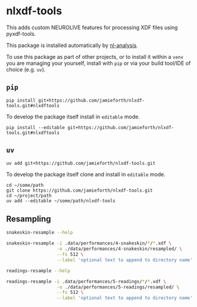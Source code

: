 # nlxdf-tools

This adds custom NEUROLIVE features for processing XDF files using
pyxdf-tools.

This package is installed automatically by
[nl-analysis](http://github.com/jamieforth/nl-analysis.git).

To use this package as part of other projects, or to install it within
a `venv` you are managing your yourself, install with `pip` or via
your build tool/IDE of choice (e.g. `uv`).

## `pip`

```
pip install git+https://github.com/jamieforth/nlxdf-tools.git#nlxdftools
```

To develop the package itself install in `editable` mode.

```
pip install --editable git+https://github.com/jamieforth/nlxdf-tools.git#nlxdftools
```

## `uv`

```
uv add git+https://github.com/jamieforth/nlxdf-tools.git
```

To develop the package itself clone and install in `editable` mode.

```
cd ~/some/path
git clone https://github.com/jamieforth/nlxdf-tools.git
cd ~/project/path
uv add --editable ~/some/path/nlxdf-tools
```

## Resampling

``` sh
snakeskin-resample --help

snakeskin-resample -i .data/performances/4-snakeskin/*/*.xdf \
                   -o ./data/performances/4-snakeskin/resampled/ \
                   --fs 512 \
                   --label 'optional text to append to directory name'
```

``` sh
readings-resample --help

readings-resample -i .data/performances/5-readings/*/*.xdf \
                   -o ./data/performances/5-readings/resampled/ \
                   --fs 512 \
                   --label 'optional text to append to directory name'
```
